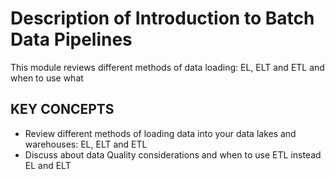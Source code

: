 # Description of Introduction to Batch Data Pipelines

This module reviews different methods of data loading: EL, ELT and ETL and when to use what

## KEY CONCEPTS

* Review different methods of loading data into your data lakes and warehouses: EL, ELT and ETL
* Discuss about data Quality considerations and when to use ETL instead EL and ELT


